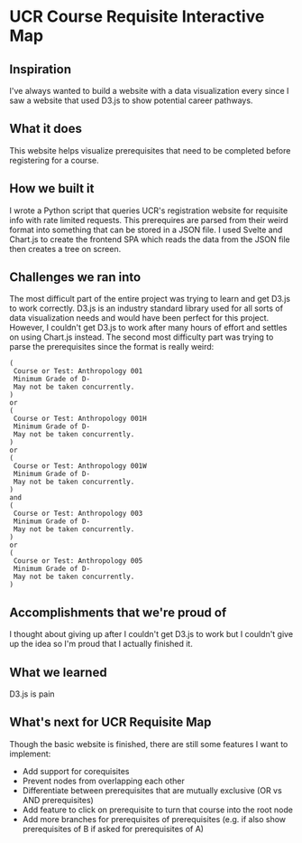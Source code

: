 # UCR Course Requisite Interactive Map 

## Inspiration
I've always wanted to build a website with a data visualization every since I saw a website that used D3.js to show potential career pathways.
## What it does
This website helps visualize prerequisites that need to be completed before registering for a course.
## How we built it
I wrote a Python script that queries UCR's registration website for requisite info with rate limited requests. This prerequires are parsed from their weird format into something that can be stored in a JSON file. I used Svelte and Chart.js to create the frontend SPA which reads the data from the JSON file then creates a tree on screen.
## Challenges we ran into
The most difficult part of the entire project was trying to learn and get D3.js to work correctly. D3.js is an industry standard library used for all sorts of data visualization needs and would have been perfect for this project. However, I couldn't get D3.js to work after many hours of effort and settles on using Chart.js instead. The second most difficulty part was trying to parse the prerequisites since the format is really weird:
```
(
 Course or Test: Anthropology 001 
 Minimum Grade of D-
 May not be taken concurrently. 
)
or
(
 Course or Test: Anthropology 001H 
 Minimum Grade of D-
 May not be taken concurrently. 
)
or
(
 Course or Test: Anthropology 001W 
 Minimum Grade of D-
 May not be taken concurrently. 
)
and
(
 Course or Test: Anthropology 003 
 Minimum Grade of D-
 May not be taken concurrently. 
)
or
(
 Course or Test: Anthropology 005 
 Minimum Grade of D-
 May not be taken concurrently. 
)
```
## Accomplishments that we're proud of
I thought about giving up after I couldn't get D3.js to work but I couldn't give up the idea so I'm proud that I actually finished it.
## What we learned
D3.js is pain
## What's next for UCR Requisite Map
Though the basic website is finished, there are still some features I want to implement:
* Add support for corequisites
* Prevent nodes from overlapping each other
* Differentiate between prerequisites that are mutually exclusive (OR vs AND prerequisites)
* Add feature to click on prerequisite to turn that course into the root node
* Add more branches for prerequisites of prerequisites (e.g. if also show prerequisites of B if asked for prerequisites of A)
